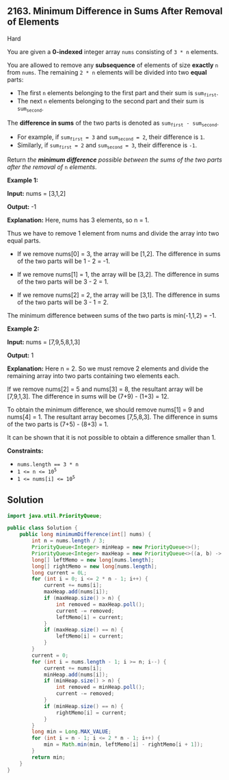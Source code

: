 ## 2163\. Minimum Difference in Sums After Removal of Elements

Hard

You are given a **0-indexed** integer array `nums` consisting of `3 * n` elements.

You are allowed to remove any **subsequence** of elements of size **exactly** `n` from `nums`. The remaining `2 * n` elements will be divided into two **equal** parts:

*   The first `n` elements belonging to the first part and their sum is <code>sum<sub>first</sub></code>.
*   The next `n` elements belonging to the second part and their sum is <code>sum<sub>second</sub></code>.

The **difference in sums** of the two parts is denoted as <code>sum<sub>first</sub> - sum<sub>second</sub></code>.

*   For example, if <code>sum<sub>first</sub> = 3</code> and <code>sum<sub>second</sub> = 2</code>, their difference is `1`.
*   Similarly, if <code>sum<sub>first</sub> = 2</code> and <code>sum<sub>second</sub> = 3</code>, their difference is `-1`.

Return _the **minimum difference** possible between the sums of the two parts after the removal of_ `n` _elements_.

**Example 1:**

**Input:** nums = [3,1,2]

**Output:** -1

**Explanation:** Here, nums has 3 elements, so n = 1.

Thus we have to remove 1 element from nums and divide the array into two equal parts.

- If we remove nums[0] = 3, the array will be [1,2]. The difference in sums of the two parts will be 1 - 2 = -1.

- If we remove nums[1] = 1, the array will be [3,2]. The difference in sums of the two parts will be 3 - 2 = 1.

- If we remove nums[2] = 2, the array will be [3,1]. The difference in sums of the two parts will be 3 - 1 = 2.

The minimum difference between sums of the two parts is min(-1,1,2) = -1. 

**Example 2:**

**Input:** nums = [7,9,5,8,1,3]

**Output:** 1

**Explanation:** Here n = 2. So we must remove 2 elements and divide the remaining array into two parts containing two elements each.

If we remove nums[2] = 5 and nums[3] = 8, the resultant array will be [7,9,1,3]. The difference in sums will be (7+9) - (1+3) = 12.

To obtain the minimum difference, we should remove nums[1] = 9 and nums[4] = 1. The resultant array becomes [7,5,8,3]. The difference in sums of the two parts is (7+5) - (8+3) = 1.

It can be shown that it is not possible to obtain a difference smaller than 1. 

**Constraints:**

*   `nums.length == 3 * n`
*   <code>1 <= n <= 10<sup>5</sup></code>
*   <code>1 <= nums[i] <= 10<sup>5</sup></code>

## Solution

```java
import java.util.PriorityQueue;

public class Solution {
    public long minimumDifference(int[] nums) {
        int n = nums.length / 3;
        PriorityQueue<Integer> minHeap = new PriorityQueue<>();
        PriorityQueue<Integer> maxHeap = new PriorityQueue<>((a, b) -> b - a);
        long[] leftMemo = new long[nums.length];
        long[] rightMemo = new long[nums.length];
        long current = 0L;
        for (int i = 0; i <= 2 * n - 1; i++) {
            current += nums[i];
            maxHeap.add(nums[i]);
            if (maxHeap.size() > n) {
                int removed = maxHeap.poll();
                current -= removed;
                leftMemo[i] = current;
            }
            if (maxHeap.size() == n) {
                leftMemo[i] = current;
            }
        }
        current = 0;
        for (int i = nums.length - 1; i >= n; i--) {
            current += nums[i];
            minHeap.add(nums[i]);
            if (minHeap.size() > n) {
                int removed = minHeap.poll();
                current -= removed;
            }
            if (minHeap.size() == n) {
                rightMemo[i] = current;
            }
        }
        long min = Long.MAX_VALUE;
        for (int i = n - 1; i <= 2 * n - 1; i++) {
            min = Math.min(min, leftMemo[i] - rightMemo[i + 1]);
        }
        return min;
    }
}
```